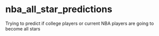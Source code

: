 # nba_all_star_predictions
Trying to predict if college players or current NBA players are going to become all stars
